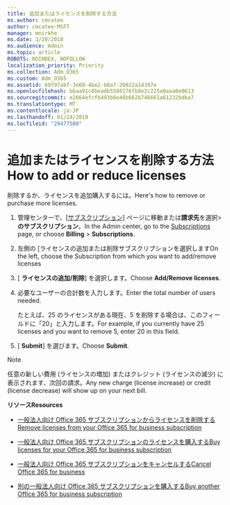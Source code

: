```yaml
---
title: 追加またはライセンスを削除する方法
ms.author: cmcatee
author: cmcatee-MSFT
manager: mnirkhe
ms.date: 3/20/2018
ms.audience: Admin
ms.topic: article
ROBOTS: NOINDEX, NOFOLLOW
localization_priority: Priority
ms.collection: Adm_O365
ms.custom: Adm_O365
ms.assetid: 69797abf-3e60-4be2-b0a7-26022a14397e
ms.openlocfilehash: bbaa91c8beadb5508176fb8e2c225a0aaa0e0613
ms.sourcegitcommit: e2864efcfb493b6e46b662b746661a61232bdba7
ms.translationtype: MT
ms.contentlocale: ja-JP
ms.lasthandoff: 01/24/2019
ms.locfileid: "29477508"
---
```

# <a name="how-to-add-or-reduce-licenses"></a><span data-ttu-id="690fd-102">追加またはライセンスを削除する方法</span><span class="sxs-lookup"><span data-stu-id="690fd-102">How to add or reduce licenses</span></span>

<span data-ttu-id="690fd-103">削除するか、ライセンスを追加購入するには。</span><span class="sxs-lookup"><span data-stu-id="690fd-103">Here's how to remove or purchase more licenses.</span></span>
  
1. <span data-ttu-id="690fd-104">管理センターで、[[サブスクリプション](https://go.microsoft.com/fwlink/p/?linkid=842054)] ページに移動または**請求先**を選択\>**のサブスクリプション**。</span><span class="sxs-lookup"><span data-stu-id="690fd-104">In the Admin center, go to the [Subscriptions](https://go.microsoft.com/fwlink/p/?linkid=842054) page, or choose **Billing** \> **Subscriptions**.</span></span>
    
2. <span data-ttu-id="690fd-105">左側の [ライセンスの追加または削除サブスクリプションを選択します</span><span class="sxs-lookup"><span data-stu-id="690fd-105">On the left, choose the Subscription from which you want to add/remove licenses</span></span>
    
3. <span data-ttu-id="690fd-106">[ **ライセンスの追加/削除**] を選択します。</span><span class="sxs-lookup"><span data-stu-id="690fd-106">Choose **Add/Remove licenses**.</span></span>
    
4. <span data-ttu-id="690fd-107">必要なユーザーの合計数を入力します。</span><span class="sxs-lookup"><span data-stu-id="690fd-107">Enter the total number of users needed.</span></span>
    
    <span data-ttu-id="690fd-108">たとえば、25 のライセンスがある現在、5 を削除する場合は、このフィールドに「20」と入力します。</span><span class="sxs-lookup"><span data-stu-id="690fd-108">For example, if you currently have 25 licenses and you want to remove 5, enter 20 in this field.</span></span>
    
5. <span data-ttu-id="690fd-109">[ **Submit**] を選びます。</span><span class="sxs-lookup"><span data-stu-id="690fd-109">Choose **Submit**.</span></span>
    
> [!NOTE]
> <span data-ttu-id="690fd-110">任意の新しい費用 (ライセンスの増加) またはクレジット (ライセンスの減少) に表示されます、次回の請求。</span><span class="sxs-lookup"><span data-stu-id="690fd-110">Any new charge (license increase) or credit (license decrease) will show up on your next bill.</span></span> 
  
 <span data-ttu-id="690fd-111">**リソース**</span><span class="sxs-lookup"><span data-stu-id="690fd-111">**Resources**</span></span>
  
- [<span data-ttu-id="690fd-112">一般法人向け Office 365 サブスクリプションからライセンスを削除する</span><span class="sxs-lookup"><span data-stu-id="690fd-112">Remove licenses from your Office 365 for business subscription</span></span>](https://support.office.com/article/9c64d127-e2dd-4ecc-81f5-2f87e5a74803)
    
- [<span data-ttu-id="690fd-113">一般法人向け Office 365 サブスクリプションのライセンスを購入する</span><span class="sxs-lookup"><span data-stu-id="690fd-113">Buy licenses for your Office 365 for business subscription</span></span>](https://support.office.com/article/36081d8d-b3fa-4948-8c34-e217bba825e1)
    
- [<span data-ttu-id="690fd-114">一般法人向け Office 365 サブスクリプションをキャンセルする</span><span class="sxs-lookup"><span data-stu-id="690fd-114">Cancel Office 365 for business</span></span>](https://support.office.com/article/b1bc0bef-4608-4601-813a-cdd9f746709a)
    
- [<span data-ttu-id="690fd-115">別の一般法人向け Office 365 サブスクリプションを購入する</span><span class="sxs-lookup"><span data-stu-id="690fd-115">Buy another Office 365 for business subscription</span></span>](https://support.office.com/article/fab3b86c-3359-4042-8692-5d4dc7550b7c)
    

